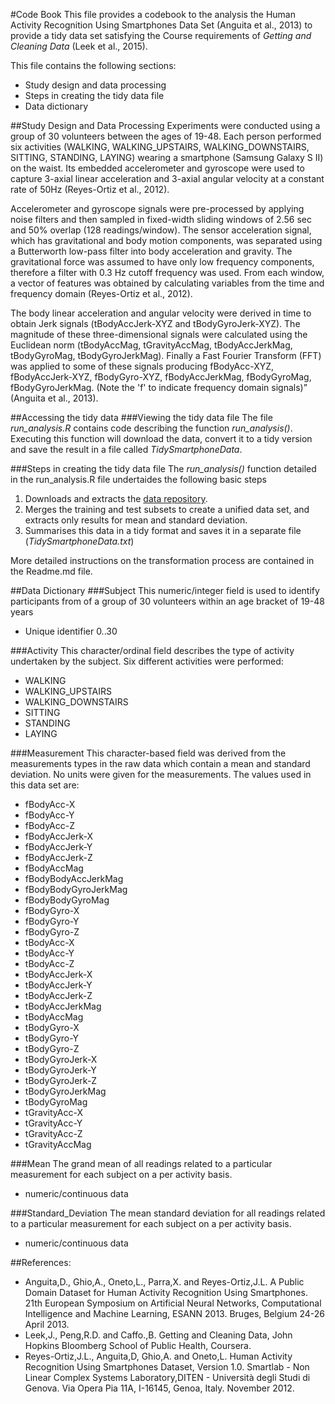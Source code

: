 #Code Book
This file provides a codebook to the analysis the Human Activity Recognition Using Smartphones Data Set (Anguita et al., 2013) to provide a tidy data set satisfying the Course requirements of *Getting and Cleaning Data* (Leek et al., 2015).

This file contains the following sections:
* Study design and data processing
* Steps in creating the tidy data file
* Data dictionary

##Study Design and Data Processing
Experiments were conducted using a group of 30 volunteers between the ages of 19-48. Each person performed six activities (WALKING, WALKING_UPSTAIRS, WALKING_DOWNSTAIRS, SITTING, STANDING, LAYING) wearing a smartphone (Samsung Galaxy S II) on the waist. Its embedded accelerometer and gyroscope were used to capture 3-axial linear acceleration and 3-axial angular velocity at a constant rate of 50Hz (Reyes-Ortiz et al., 2012).  

Accelerometer and gyroscope signals were pre-processed by applying noise filters and then sampled in fixed-width sliding windows of 2.56 sec and 50% overlap (128 readings/window). The sensor acceleration signal, which has gravitational and body motion components, was separated using a Butterworth low-pass filter into body acceleration and gravity. The gravitational force was assumed to have only low frequency components, therefore a filter with 0.3 Hz cutoff frequency was used. From each window, a vector of features was obtained by calculating variables from the time and frequency domain (Reyes-Ortiz et al., 2012). 

The body linear acceleration and angular velocity were derived in time to obtain Jerk signals (tBodyAccJerk-XYZ and tBodyGyroJerk-XYZ). The magnitude of these three-dimensional signals were calculated using the Euclidean norm (tBodyAccMag, tGravityAccMag, tBodyAccJerkMag, tBodyGyroMag, tBodyGyroJerkMag). Finally a Fast Fourier Transform (FFT) was applied to some of these signals producing fBodyAcc-XYZ, fBodyAccJerk-XYZ, fBodyGyro-XYZ, fBodyAccJerkMag, fBodyGyroMag, fBodyGyroJerkMag. (Note the 'f' to indicate frequency domain signals)” (Anguita et al., 2013).

##Accessing the tidy data
###Viewing the tidy data file
The file *run_analysis.R* contains code describing the function *run_analysis()*.  Executing this function will download the data, convert it to a tidy version and save the result in a file called *TidySmartphoneData*.

###Steps in creating the tidy data file
The *run_analysis()* function detailed in the run_analysis.R file undertaides the following basic steps 
1. Downloads and extracts the [data repository](https://d396qusza40orc.cloudfront.net/getdata%2Fprojectfiles%2FUCI%20HAR%20Dataset.zip).
2. Merges the training and test subsets to create a unified data set, and extracts only results for mean and standard deviation.
3. Summarises this data in a tidy format and saves it in a separate file (*TidySmartphoneData.txt*)

More detailed instructions on the transformation process are contained in the Readme.md file.

##Data Dictionary
###Subject 
This numeric/integer field is used to identify participants from of a group of 30 volunteers within an age bracket of 19-48 years
*	Unique identifier 0..30

###Activity
This character/ordinal field describes the type of activity undertaken by the subject.  Six different activities were performed:
* WALKING	
* WALKING_UPSTAIRS   
* WALKING_DOWNSTAIRS
* SITTING           
* STANDING           
* LAYING

###Measurement
This character-based field was derived from the measurements types in the raw data which contain a mean and standard deviation. No units were given for the measurements.
The values used in this data set are:
* fBodyAcc-X
* fBodyAcc-Y
* fBodyAcc-Z
* fBodyAccJerk-X
* fBodyAccJerk-Y
* fBodyAccJerk-Z
* fBodyAccMag
* fBodyBodyAccJerkMag
* fBodyBodyGyroJerkMag
* fBodyBodyGyroMag
* fBodyGyro-X
* fBodyGyro-Y
* fBodyGyro-Z
* tBodyAcc-X
* tBodyAcc-Y
* tBodyAcc-Z
* tBodyAccJerk-X
* tBodyAccJerk-Y
* tBodyAccJerk-Z
* tBodyAccJerkMag
* tBodyAccMag
* tBodyGyro-X
* tBodyGyro-Y
* tBodyGyro-Z
* tBodyGyroJerk-X
* tBodyGyroJerk-Y
* tBodyGyroJerk-Z
* tBodyGyroJerkMag
* tBodyGyroMag
* tGravityAcc-X
* tGravityAcc-Y
* tGravityAcc-Z
* tGravityAccMag

###Mean 
The grand mean of all readings related to a particular measurement for each subject on a per activity basis.
* numeric/continuous data

###Standard_Deviation
The mean standard deviation for all readings related to a particular measurement for each subject on a per activity basis.
* numeric/continuous data

##References:
* Anguita,D., Ghio,A., Oneto,L., Parra,X. and Reyes-Ortiz,J.L. A Public Domain Dataset for Human Activity Recognition Using Smartphones. 21th European Symposium on Artificial Neural Networks, Computational Intelligence and Machine Learning, ESANN 2013. Bruges, Belgium 24-26 April 2013.
* Leek,J., Peng,R.D. and Caffo.,B. Getting and Cleaning Data, John Hopkins Bloomberg School of Public Health, Coursera.
* Reyes-Ortiz,J.L., Anguita,D, Ghio,A. and Oneto,L. Human Activity Recognition Using Smartphones Dataset, Version 1.0. Smartlab - Non Linear Complex Systems Laboratory,DITEN - Università degli Studi di Genova. Via Opera Pia 11A, I-16145, Genoa, Italy. November 2012.

